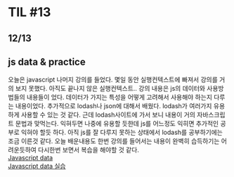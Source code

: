 # TIL #13
## 12/13

## js data & practice
오늘은 javascript 나머지 강의를 들었다. 몇일 동안 실행컨텍스트에 빠져서 강의를 거의 보지 못했다. 아직도 끝나지 않은 실행컨텍스트.. 강의 내용은 js의 데이터와 사용방법들의 내용들이 었다. 데이터가 가지는 특성을 어떻게 고려해서 사용해야 하는지 다루는 내용이었다. 추가적으로 lodash나 json에 대해서 배웠다. lodash가 여러가지 유용하게 사용할 수 있는 것 같다. 근데 lodash사이트에 가서 보니 내용이 거의 자바스크립트 문법과 맞먹는다. 익혀두면 나중에 유용할 듯한데 js를 어느정도 익히면 추가적인 공부로 익혀야 할듯 하다. 아직 js를 잘 다루지 못하는 상태에서 lodash를 공부하기에는 조금 이른것 같다. 오늘 배운내용도 한번 강의를 들어서는 내용이 완벽히 습득하기는 어려운듯하여 다시한번 보면서 복습을 해야할 것 같다.   
 [Javascript data](https://github.com/mrlee323/TIL/blob/main/js/js_data.md)  
 [Javascript data 실습](https://github.com/mrlee323/TIL/blob/main/js/js_data_practice.md)
